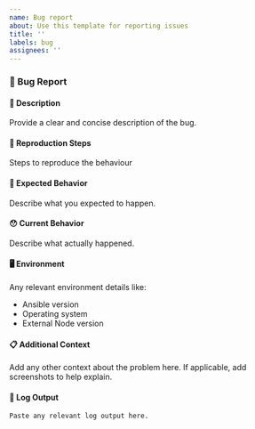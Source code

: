 ```yaml
---
name: Bug report
about: Use this template for reporting issues
title: ''
labels: bug
assignees: ''
---
```


### 🐛 Bug Report

#### 📝 Description

Provide a clear and concise description of the bug.

#### 🔄 Reproduction Steps

Steps to reproduce the behaviour

#### 🤔 Expected Behavior

Describe what you expected to happen.

#### 😯 Current Behavior

Describe what actually happened.

#### 🖥️ Environment

Any relevant environment details like:

* Ansible version
* Operating system
* External Node version

#### 📋 Additional Context

Add any other context about the problem here. If applicable, add screenshots to help explain.

#### 📎 Log Output

```
Paste any relevant log output here.
```
